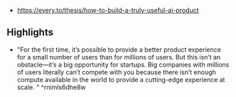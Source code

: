 
- https://every.to/thesis/how-to-build-a-truly-useful-ai-product

## Highlights

- "For the first time, it’s possible to provide a better product experience for a small number of users than for millions of users. But this isn’t an obstacle—it’s a big opportunity for startups. Big companies with millions of users literally can’t compete with you because there isn’t enough compute available in the world to provide a cutting-edge experience at scale. "  ^rnimls6dhe8w